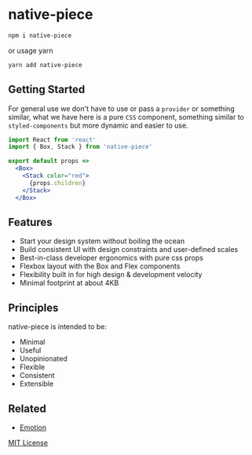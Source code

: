 
# native-piece

```sh
npm i native-piece
```

or usage yarn

```sh
yarn add native-piece
```

## Getting Started

For general use we don't have to use or pass a `provider` or something similar, what we have here is a pure `CSS` component, something similar to `styled-components` but more dynamic and easier to use.

```jsx
import React from 'react'
import { Box, Stack } from 'native-piece'

export default props =>
  <Box>
    <Stack color="red">
      {props.children}
    </Stack>
  </Box>
```

## Features

  * Start your design system without boiling the ocean
  * Build consistent UI with design constraints and user-defined scales
  * Best-in-class developer ergonomics with pure css props
  * Flexbox layout with the Box and Flex components
  * Flexibility built in for high design & development velocity
  * Minimal footprint at about 4KB

## Principles

native-piece is intended to be:

  * Minimal
  * Useful
  * Unopinionated
  * Flexible
  * Consistent
  * Extensible

## Related

  * [Emotion][]

[emotion]: https://emotion.sh
[MIT License](LICENSE.md)

